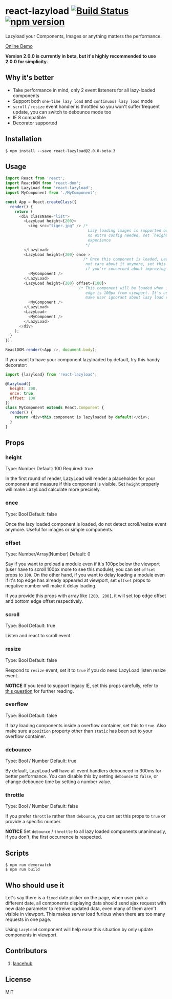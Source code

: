 # react-lazyload [![Build Status](https://travis-ci.org/jasonslyvia/react-lazyload.svg)](https://travis-ci.org/jasonslyvia/react-lazyload) [![npm version](https://badge.fury.io/js/react-lazyload.svg)](http://badge.fury.io/js/react-lazyload)

Lazyload your Components, Images or anything matters the performance.

[Online Demo](//jasonslyvia.github.io/react-lazyload/examples/)

**Version 2.0.0 is currently in beta, but it's highly recommended to use 2.0.0 for simplicity.**

## Why it's better

 - Take performance in mind, only 2 event listeners for all lazy-loaded components
 - Support both `one-time lazy load` and `continuous lazy load` mode
 - `scroll` / `resize` event handler is throttled so you won't suffer frequent update, you can switch to debounce mode too
 - IE 8 compatible
 - Decorator supported

## Installation

```
$ npm install --save react-lazyload@2.0.0-beta.3
```

## Usage

```javascript
import React from 'react';
import ReacrDOM from 'react-dom';
import LazyLoad from 'react-lazyload';
import MyComponent from './MyComponent';

const App = React.createClass({
  render() {
    return (
      <div className="list">
        <LazyLoad height={200}>
          <img src="tiger.jpg" /> /*
                                    Lazy loading images is supported out of box,
                                    no extra config needed, set `height` for better
                                    experience
                                   */
        </LazyLoad>
        <LazyLoad height={200} once >        
                                  /* Once this component is loaded, LazyLoad will
                                   not care about it anymore, set this to `true`
                                   if you're concerned about improving performance */
          <MyComponent />
        </LazyLoad>
        <LazyLoad height={200} offset={100}> 
                                /* This component will be loaded when it's top
                                   edge is 100px from viewport. It's useful to
                                   make user ignorant about lazy load effect. */
          <MyComponent />
        </LazyLoad>
        <LazyLoad>
          <MyComponent />
        </LazyLoad>
      </div>
    );
  }
});

ReactDOM.render(<App />, document.body);
```

If you want to have your component lazyloaded by default, try this handy decorator:

```javascript
import {lazyload} from 'react-lazyload';

@lazyload({
  height: 200,
  once: true,
  offset: 100
})
class MyComponent extends React.Component {
  render() {
    return <div>this component is lazyloaded by default!</div>;
  }
}
```

## Props

### height

Type: Number Default: 100 Required: true

In the first round of render, LazyLoad will render a placeholder for your component and measure if this component is visible. Set `height` properly will make LazyLoad calculate more precisely.

### once

Type: Bool Default: false

Once the lazy loaded component is loaded, do not detect scroll/resize event anymore. Useful for images or simple components.

### offset

Type: Number/Array(Number) Default: 0

Say if you want to preload a module even if it's 100px below the viewport (user have to scroll 100px more to see this module), you can set `offset` props to `100`. On the other hand, if you want to delay loading a module even if it's top edge has already appeared at viewport, set `offset` props to negative number will make it delay loading.

If you provide this props with array like `[200, 200]`, it will set top edge offset and bottom edge offset respectively.

### scroll

Type: Bool Default: true

Listen and react to scroll event.

### resize

Type: Bool Default: false

Respond to `resize` event, set it to `true` if you do need LazyLoad listen resize event.

**NOTICE** If you tend to support legacy IE, set this props carefully, refer to [this question](http://stackoverflow.com/questions/1852751/window-resize-event-firing-in-internet-explorer) for further reading.

### overflow

Type: Bool Default: false

If lazy loading components inside a overflow container, set this to `true`. Also make sure a `position` property other than `static` has been set to your overflow container.

### debounce

Type: Bool / Number Default: true

By default, LazyLoad will have all event handlers debounced in 300ms for better performance. You can disable this by setting `debounce` to `false`, or change debounce time by setting a number value.

### throttle

Type: Bool / Number Default: false

If you prefer `throttle` rather than `debounce`, you can set this props to `true` or provide a specific number.

**NOTICE** Set `debounce` / `throttle` to all lazy loaded components unanimously, if you don't, the first occurrence is respected.


## Scripts

```
$ npm run demo:watch
$ npm run build
```

## Who should use it

Let's say there is a `fixed` date picker on the page, when user pick a different date, all components displaying data should send ajax request with new date parameter to retreive updated data, even many of them aren't visible in viewport. This makes server load furious when there are too many requests in one page.

Using `LazyLoad` component will help ease this situation by only update components in viewport.

## Contributors

1. [lancehub](https://github.com/lancehub)


## License

MIT
